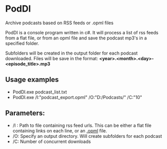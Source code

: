 
# PodDl
Archive podcasts based on RSS feeds or .opml files

PodDl is a console program written in c#. It will process a list of rss feeds from a flat file, or from an opml file and save the podcast mp3's in a specified folder.

Subfolders will be created in the output folder for each podcast downloaded. Files will be save in the format: **\<year\>.\<month>.\<day>-\<episode_title>.mp3**

## Usage examples
- PodDl.exe podcast_list.txt
- PodDl.exe /I:"podcast_export.opml" /O:"D:/Podcasts/" /C:"10"

## Parameters:

 - /I : Path to file containing rss feed urls. This can be either a flat file containing links on each line, or an [.opml](https://en.wikipedia.org/wiki/OPML) file.
 - /O: Specify an output directory. Will create subfolders for each podcast
 - /C: Number of concurrent downloads

